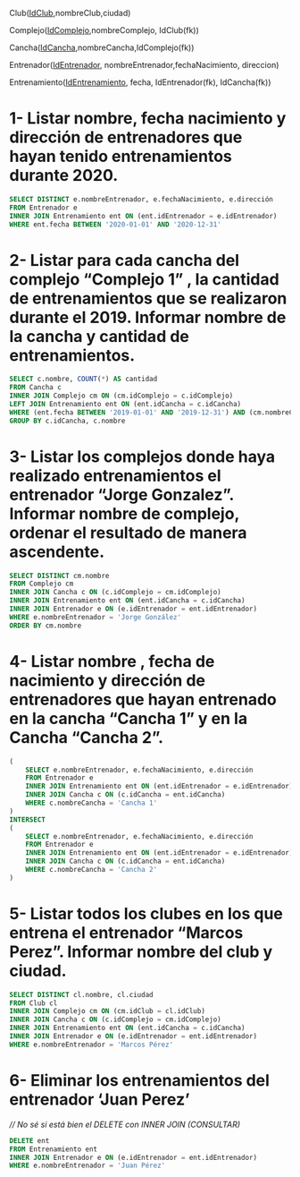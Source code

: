 Club(<ins>IdClub</ins>,nombreClub,ciudad)

Complejo(<ins>IdComplejo</ins>,nombreComplejo, IdClub(fk))

Cancha(<ins>IdCancha</ins>,nombreCancha,IdComplejo(fk))

Entrenador(<ins>IdEntrenador</ins>, nombreEntrenador,fechaNacimiento, direccion)

Entrenamiento(<ins>IdEntrenamiento</ins>, fecha, IdEntrenador(fk), IdCancha(fk))

# 1- Listar nombre, fecha nacimiento y dirección de entrenadores que hayan tenido entrenamientos durante 2020.

```sql
SELECT DISTINCT e.nombreEntrenador, e.fechaNacimiento, e.dirección
FROM Entrenador e
INNER JOIN Entrenamiento ent ON (ent.idEntrenador = e.idEntrenador)
WHERE ent.fecha BETWEEN '2020-01-01' AND '2020-12-31'
```

# 2- Listar para cada cancha del complejo “Complejo 1” , la cantidad de entrenamientos que se realizaron durante el 2019. Informar nombre de la cancha y cantidad de entrenamientos.

```sql
SELECT c.nombre, COUNT(*) AS cantidad
FROM Cancha c
INNER JOIN Complejo cm ON (cm.idComplejo = c.idComplejo)
LEFT JOIN Entrenamiento ent ON (ent.idCancha = c.idCancha)
WHERE (ent.fecha BETWEEN '2019-01-01' AND '2019-12-31') AND (cm.nombreComplejo = 'Complejo 1')
GROUP BY c.idCancha, c.nombre
```

# 3- Listar los complejos donde haya realizado entrenamientos el entrenador “Jorge Gonzalez”. Informar nombre de complejo, ordenar el resultado de manera ascendente.

```sql
SELECT DISTINCT cm.nombre
FROM Complejo cm
INNER JOIN Cancha c ON (c.idComplejo = cm.idComplejo)
INNER JOIN Entrenamiento ent ON (ent.idCancha = c.idCancha)
INNER JOIN Entrenador e ON (e.idEntrenador = ent.idEntrenador)
WHERE e.nombreEntrenador = 'Jorge González'
ORDER BY cm.nombre
```

# 4- Listar nombre , fecha de nacimiento y dirección de entrenadores que hayan entrenado en la cancha “Cancha 1” y en la Cancha “Cancha 2”.

```sql
(
    SELECT e.nombreEntrenador, e.fechaNacimiento, e.dirección
    FROM Entrenador e
    INNER JOIN Entrenamiento ent ON (ent.idEntrenador = e.idEntrenador)
    INNER JOIN Cancha c ON (c.idCancha = ent.idCancha)
    WHERE c.nombreCancha = 'Cancha 1'
)
INTERSECT
(
    SELECT e.nombreEntrenador, e.fechaNacimiento, e.dirección
    FROM Entrenador e
    INNER JOIN Entrenamiento ent ON (ent.idEntrenador = e.idEntrenador)
    INNER JOIN Cancha c ON (c.idCancha = ent.idCancha)
    WHERE c.nombreCancha = 'Cancha 2'
)
```

# 5- Listar todos los clubes en los que entrena el entrenador “Marcos Perez”. Informar nombre del club y ciudad.

```sql
SELECT DISTINCT cl.nombre, cl.ciudad
FROM Club cl
INNER JOIN Complejo cm ON (cm.idClub = cl.idClub)
INNER JOIN Cancha c ON (c.idComplejo = cm.idComplejo)
INNER JOIN Entrenamiento ent ON (ent.idCancha = c.idCancha)
INNER JOIN Entrenador e ON (e.idEntrenador = ent.idEntrenador)
WHERE e.nombreEntrenador = 'Marcos Pérez'
```

# 6- Eliminar los entrenamientos del entrenador ‘Juan Perez’

*// No sé si está bien el DELETE con INNER JOIN (CONSULTAR)*

```sql
DELETE ent
FROM Entrenamiento ent
INNER JOIN Entrenador e ON (e.idEntrenador = ent.idEntrenador)
WHERE e.nombreEntrenador = 'Juan Pérez'
```